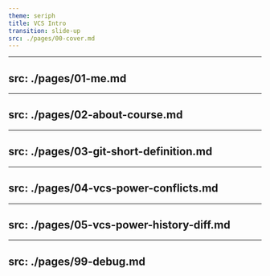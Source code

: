 ```yaml
---
theme: seriph
title: VCS Intro
transition: slide-up
src: ./pages/00-cover.md
---
```


---
src: ./pages/01-me.md
---

---
src: ./pages/02-about-course.md
---

---
src: ./pages/03-git-short-definition.md
---

---
src: ./pages/04-vcs-power-conflicts.md
---

---
src: ./pages/05-vcs-power-history-diff.md
---

---
src: ./pages/99-debug.md
---
